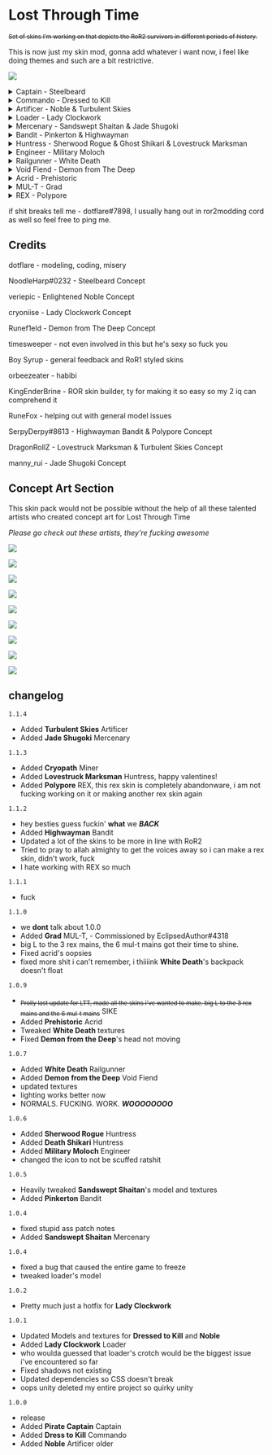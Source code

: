 <h1>Lost Through Time</h1>


<sub>~~Set of skins I'm working on that depicts the RoR2 survivors in different periods of history.~~

This is now just my skin mod, gonna add whatever i want now, i feel like doing themes and such are a bit restrictive.

![](https://cdn.discordapp.com/attachments/960264721813106788/963579337800556544/wow.png)

<details>
  <summary>Captain - Steelbeard</summary>

![](https://cdn.discordapp.com/attachments/1140489899124994059/1140490592267292793/image.png)]
</details>

<details>
  <summary>Commando - Dressed to Kill</summary>

[![](https://cdn.discordapp.com/attachments/727408092748447788/959966571101552710/unknown.png)]
</details>
<details>
  <summary>Artificer - Noble & Turbulent Skies </summary>

[![](https://cdn.discordapp.com/attachments/559901517985873921/960031722081239100/unknown.png))
![](https://cdn.discordapp.com/attachments/990470158562766848/1083229453381029908/image.png)
</details>
<details>
  <summary>Loader - Lady Clockwork</summary>


[![](https://cdn.discordapp.com/attachments/567852222419828736/960452077782462474/unknown.png)]
</details>
<details>
  <summary>Mercenary - Sandswept Shaitan & Jade Shugoki </summary>


[![](https://cdn.discordapp.com/attachments/961994036485431349/1049916095647207504/image.png)]
![](https://cdn.discordapp.com/attachments/1037133114167803965/1140468864505892954/image.png)
</details>
<details>
  <summary>Bandit - Pinkerton & Highwayman </summary>


![](https://cdn.discordapp.com/attachments/961994036485431349/1049962233871994971/image.png)
![](https://cdn.discordapp.com/attachments/567832879879553037/1049914616609775686/image.png)
</details>

<details>
  <summary>Huntress - Sherwood Rogue & Ghost Shikari & Lovestruck Marksman</summary>


![](https://cdn.discordapp.com/attachments/829920666655522817/961572797421879296/unknown.png)
![](https://cdn.discordapp.com/attachments/960264721813106788/961899327687639040/unknown.png)
![](https://cdn.discordapp.com/attachments/990470158562766848/1083253842088575017/image.png)
</details>

<details>
  <summary>Engineer - Military Moloch </summary>


![](https://cdn.discordapp.com/attachments/960264721813106788/962484797970710588/unknown.png)
</details>

<details>
  <summary>Railgunner - White Death </summary>


![](https://cdn.discordapp.com/attachments/1037133114167803965/1050186824947077130/image.png)
</details>

<details>
  <summary>Void Fiend - Demon from The Deep </summary>


![](https://cdn.discordapp.com/attachments/961994036485431349/1049952250363117618/image.png)
</details>

<details>
  <summary>Acrid - Prehistoric </summary>


![](https://cdn.discordapp.com/attachments/960264721813106788/966237489465524224/unknown.png)
</details>

<details>
  <summary>MUL-T - Grad </summary>


![](https://cdn.discordapp.com/attachments/951552334616477746/975631424440922163/unknown.png)
</details>

<details>
  <summary>REX - Polypore </summary>


![](https://cdn.discordapp.com/attachments/990470158562766848/1083253667882340352/image.png)
</details>



if shit breaks tell me - dotflare#7898, I usually hang out in ror2modding cord as well so feel free to ping me.

## Credits

dotflare - modeling, coding, misery

NoodleHarp#0232 - Steelbeard Concept

veriepic - Enlightened Noble Concept

cryoniise - Lady Clockwork Concept

Runef1eld - Demon from The Deep Concept

timesweeper - not even involved in this but he's sexy so fuck you

Boy Syrup - general feedback and RoR1 styled skins

orbeezeater - habibi

KingEnderBrine - ROR skin builder, ty for making it so easy so my 2 iq can comprehend it

RuneFox - helping out with general model issues

SerpyDerpy#8613 - Highwayman Bandit & Polypore Concept

DragonRoIlZ - Lovestruck Marksman & Turbulent Skies Concept

manny_rui - Jade Shugoki Concept




## Concept Art Section

This skin pack would not be possible without the help of all these talented artists who created concept art for Lost Through Time

*Please go check out these artists, they're fucking awesome*

![](https://cdn.discordapp.com/attachments/753709254803980297/963214474590969896/IMG_0514.png)

![](https://cdn.discordapp.com/attachments/559901517985873921/959995324972273694/unknown.png)

![](https://cdn.discordapp.com/attachments/559901517985873921/960229407396597801/unknown.png)

![](https://cdn.discordapp.com/attachments/559901517985873921/959553973252141086/IMG_C2FC21C28717-1.jpg)

![](https://cdn.discordapp.com/attachments/1047857169476894772/1048440034094764052/elbandito.png)

![](https://cdn.discordapp.com/attachments/1047857169476894772/1047857169644650586/rex.png)

![](https://pbs.twimg.com/media/Fo6P2X_acAEeCSq?format=jpg&name=large)

![](https://cdn.discordapp.com/attachments/990470158562766848/1075203923926851685/artificertoxicskin.png)

![](https://cdn.discordapp.com/attachments/1050235671157153843/1053569418153693255/IMG_1093.png)


## changelog

`1.1.4`
- Added **Turbulent Skies** Artificer
- Added **Jade Shugoki** Mercenary

`1.1.3`
- Added **Cryopath** Miner
- Added **Lovestruck Marksman** Huntress, happy valentines!
- Added **Polypore** REX, this rex skin is completely abandonware, i am not fucking working on it or making another rex skin again

`1.1.2`
- hey besties guess fuckin' **what** we ***BACK***
- Added **Highwayman** Bandit
- Updated a lot of the skins to be more in line with RoR2
- Tried to pray to allah almighty to get the voices away so i can make a rex skin, didn't work, fuck
- I hate working with REX so much

`1.1.1`
- fuck

`1.1.0`
- we **dont** talk about 1.0.0
- Added **Grad** MUL-T, - Commissioned by EclipsedAuthor#4318
- big L to the 3 rex mains, the 6 mul-t mains got their time to shine.
- Fixed acrid's oopsies
- fixed more shit i can't remember, i thiiiink **White Death**'s backpack doesn't float

`1.0.9`
- <sub>~~Prolly last update for LTT, made all the skins i've wanted to make. big L to the 3 rex mains and the 6 mul-t mains~~</sub> SIKE
- Added **Prehistoric** Acrid
- Tweaked **White Death** textures
- Fixed **Demon from the Deep**'s head not moving

`1.0.7`
- Added **White Death** Railgunner
- Added **Demon from the Deep** Void Fiend
- updated textures
- lighting works better now
- NORMALS. FUCKING. WORK. ***WOOOOOOOO***


`1.0.6`
- Added **Sherwood Rogue** Huntress
- Added **Death Shikari** Huntress
- Added **Military Moloch** Engineer
- changed the icon to not be scuffed ratshit

`1.0.5`
- Heavily tweaked **Sandswept Shaitan**'s model and textures
- Added **Pinkerton** Bandit

`1.0.4`
- fixed stupid ass patch notes
- Added **Sandswept Shaitan** Mercenary


`1.0.4`
- fixed a bug that caused the entire game to freeze
- tweaked loader's model

`1.0.2`
- Pretty much just a hotfix for **Lady Clockwork**

`1.0.1`
- Updated Models and textures for **Dressed to Kill** and **Noble**
- Added **Lady Clockwork** Loader
- who woulda guessed that loader's crotch would be the biggest issue i've encountered so far
- Fixed shadows not existing
- Updated dependencies so CSS doesn't break
- oops unity deleted my entire project so quirky unity

`1.0.0`
- release
- Added **Pirate Captain** Captain
- Added **Dress to Kill** Commando  
- Added **Noble** Artificer
older
